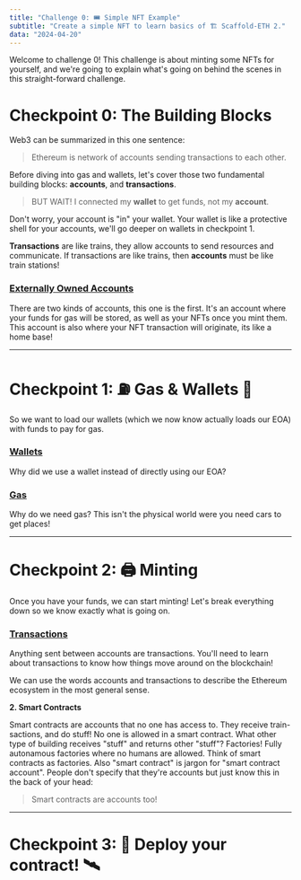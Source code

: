 ```yaml
---
title: "Challenge 0: 🎟 Simple NFT Example"
subtitle: "Create a simple NFT to learn basics of 🏗 Scaffold-ETH 2."
data: "2024-04-20"
---
```


Welcome to challenge 0! This challenge is about minting some NFTs for yourself, and we're going
to explain what's going on behind the scenes in this straight-forward challenge.

# Checkpoint 0: The Building Blocks

Web3 can be summarized in this one sentence:

> Ethereum is network of accounts sending transactions to each other.

Before diving into gas and wallets, let's cover those two fundamental building blocks: **accounts**,
and **transactions**.

> BUT WAIT! I connected my **wallet** to get funds, not my **account**.

Don't worry, your account is "in" your wallet. Your wallet is like a protective shell for your accounts,
we'll go deeper on wallets in checkpoint 1.

**Transactions** are like trains, they allow accounts to send resources and communicate. If transactions
are like trains, then **accounts** must be like train stations!

### [Externally Owned Accounts](/almanacPosts/eoa)

There are two kinds of accounts, this one is the first. It's an account where your funds for gas will
be stored, as well as your NFTs once you mint them. This account is also where your NFT transaction
will originate, its like a home base!

---

# Checkpoint 1: ⛽️ Gas & Wallets 👛

So we want to load our wallets (which we now know actually loads our EOA) with funds to pay for gas.

### [Wallets](/almanacPosts/wallets)

Why did we use a wallet instead of directly using our EOA?

### [Gas](/almanacPosts/gas)

Why do we need gas? This isn't the physical world were you need cars to get places!

<!-- Wallets are software (or hardware) that manage your different EOAs. They do this through your private key.
Why can't we manage our own keys? -->

<!-- Put wallets in the "not part of the blockchain" section of your mind. Wallets are software that
manage your accounts. They are crucial for user experience, so that new people to crypto have an
easier time interacting with the ecosystem. Wallets and accounts are mixed up often as they are
so closley related, Metamask even wrote a short article about the mix-up:
[What's the difference between a wallet and an account?](https://support.metamask.io/hc/en-us/articles/13466457757211-What-s-the-difference-between-a-wallet-and-an-account)

The first kind of account is an externally owned account, or EOA for short. These
accounts are owned by real people, hence the externally owned part. The jargon for
externally owned accounts are EOA, or just accounts. Wallets hold EOAs! -->

---

# Checkpoint 2: 🖨 Minting

Once you have your funds, we can start minting! Let's break everything down so we know exactly what is
going on.

### [Transactions](/almanacPosts/transactions)

Anything sent between accounts are transactions. You'll need to learn about transactions to know
how things move around on the blockchain!

We can use the words accounts and transactions to describe the Ethereum ecosystem in the most
general sense.

**2. Smart Contracts**

Smart contracts are accounts that no one has access to. They receive train-sactions, and do stuff! No
one is allowed in a smart contract. What other type of building receives "stuff" and returns other
"stuff"? Factories! Fully autonamous factories where no humans are allowed. Think of smart contracts
as factories. Also "smart contract" is jargon for "smart contract account". People don't specify that
they're accounts but just know this in the back of your head:

> Smart contracts are accounts too!

---

# Checkpoint 3: 💾 Deploy your contract! 🛰

<!-- ![A train station](http://localhost:3000/images/train-station.svg) -->
